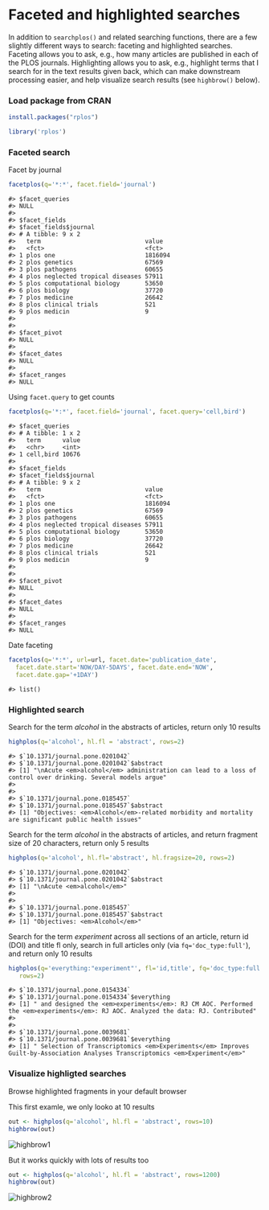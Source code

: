 <!--
%\VignetteEngine{knitr::knitr}
%\VignetteIndexEntry{Faceted and highlighted searches}
%\VignetteEncoding{UTF-8}
-->

Faceted and highlighted searches
=====



In addition to `searchplos()` and related searching functions, there are a 
few slightly different ways to search: faceting and highlighted searches. 
Faceting allows you to ask, e.g., how many articles are published in each of 
the PLOS journals. Highlighting allows you to ask, e.g., highlight terms that 
I search for in the text results given back, which can make downstream 
processing easier, and help visualize search results (see `highbrow()` below). 

### Load package from CRAN


```r
install.packages("rplos")
```


```r
library('rplos')
```

### Faceted search

Facet by journal


```r
facetplos(q='*:*', facet.field='journal')
```

```
#> $facet_queries
#> NULL
#> 
#> $facet_fields
#> $facet_fields$journal
#> # A tibble: 9 x 2
#>   term                             value  
#>   <fct>                            <fct>  
#> 1 plos one                         1816094
#> 2 plos genetics                    67569  
#> 3 plos pathogens                   60655  
#> 4 plos neglected tropical diseases 57911  
#> 5 plos computational biology       53650  
#> 6 plos biology                     37720  
#> 7 plos medicine                    26642  
#> 8 plos clinical trials             521    
#> 9 plos medicin                     9      
#> 
#> 
#> $facet_pivot
#> NULL
#> 
#> $facet_dates
#> NULL
#> 
#> $facet_ranges
#> NULL
```

Using `facet.query` to get counts


```r
facetplos(q='*:*', facet.field='journal', facet.query='cell,bird')
```

```
#> $facet_queries
#> # A tibble: 1 x 2
#>   term      value
#>   <chr>     <int>
#> 1 cell,bird 10676
#> 
#> $facet_fields
#> $facet_fields$journal
#> # A tibble: 9 x 2
#>   term                             value  
#>   <fct>                            <fct>  
#> 1 plos one                         1816094
#> 2 plos genetics                    67569  
#> 3 plos pathogens                   60655  
#> 4 plos neglected tropical diseases 57911  
#> 5 plos computational biology       53650  
#> 6 plos biology                     37720  
#> 7 plos medicine                    26642  
#> 8 plos clinical trials             521    
#> 9 plos medicin                     9      
#> 
#> 
#> $facet_pivot
#> NULL
#> 
#> $facet_dates
#> NULL
#> 
#> $facet_ranges
#> NULL
```

Date faceting


```r
facetplos(q='*:*', url=url, facet.date='publication_date',
  facet.date.start='NOW/DAY-5DAYS', facet.date.end='NOW', 
  facet.date.gap='+1DAY')
```

```
#> list()
```

### Highlighted search

Search for the term _alcohol_ in the abstracts of articles, return only 
10 results


```r
highplos(q='alcohol', hl.fl = 'abstract', rows=2)
```

```
#> $`10.1371/journal.pone.0201042`
#> $`10.1371/journal.pone.0201042`$abstract
#> [1] "\nAcute <em>alcohol</em> administration can lead to a loss of control over drinking. Several models argue"
#> 
#> 
#> $`10.1371/journal.pone.0185457`
#> $`10.1371/journal.pone.0185457`$abstract
#> [1] "Objectives: <em>Alcohol</em>-related morbidity and mortality are significant public health issues"
```

Search for the term _alcohol_ in the abstracts of articles, and return 
fragment size of 20 characters, return only 5 results


```r
highplos(q='alcohol', hl.fl='abstract', hl.fragsize=20, rows=2)
```

```
#> $`10.1371/journal.pone.0201042`
#> $`10.1371/journal.pone.0201042`$abstract
#> [1] "\nAcute <em>alcohol</em>"
#> 
#> 
#> $`10.1371/journal.pone.0185457`
#> $`10.1371/journal.pone.0185457`$abstract
#> [1] "Objectives: <em>Alcohol</em>"
```

Search for the term _experiment_ across all sections of an article, return 
id (DOI) and title fl only, search in full articles only 
(via `fq='doc_type:full'`), and return only 10 results


```r
highplos(q='everything:"experiment"', fl='id,title', fq='doc_type:full',
   rows=2)
```

```
#> $`10.1371/journal.pone.0154334`
#> $`10.1371/journal.pone.0154334`$everything
#> [1] " and designed the <em>experiments</em>: RJ CM AOC. Performed the <em>experiments</em>: RJ AOC. Analyzed the data: RJ. Contributed"
#> 
#> 
#> $`10.1371/journal.pone.0039681`
#> $`10.1371/journal.pone.0039681`$everything
#> [1] " Selection of Transcriptomics <em>Experiments</em> Improves Guilt-by-Association Analyses Transcriptomics <em>Experiment</em>"
```

### Visualize highligted searches

Browse highlighted fragments in your default browser

This first examle, we only looko at 10 results


```r
out <- highplos(q='alcohol', hl.fl = 'abstract', rows=10)
highbrow(out)
```

![highbrow1](figure/highbrow.png)

But it works quickly with lots of results too


```r
out <- highplos(q='alcohol', hl.fl = 'abstract', rows=1200)
highbrow(out)
```

![highbrow2](figure/highbrow_big.png)

